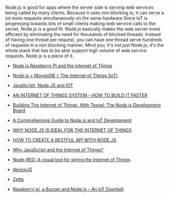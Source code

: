 Node.js is good for apps where the server side is serving web services being called by many clients.
Because it uses non blocking io,
it can serve a lot more requests simultaneously on the same hardware
Since IoT is progressng towards lots of small clients making web service calls to the server,
Node.js is a good fit.
Node.js basically makes the web server more efficient by eliminating the need for thousands of blocked threads.
Instead of having one thread per request,
you can have one thread serve hundreds of requests in a non blocking manner.
Mind you, it's not just Node.js,
it's the whole stack that has to be able support high volume of web service requests. Node js is a piece of it.

* [Node.js Raspberry Pi and the Internet of Things](https://vimeo.com/110600770)
* [Node.js + MongoDB = The Internet of Things (IoT)](http://ilikekillnerds.com/2014/08/node-js-mongodb-the-internet-of-things-iot/)
* [JavaScript, Node.JS and IOT](http://oguzbastemur.blogspot.com/2015/04/javascript-nodejs-and-iot.html)
* [AN INTERNET OF THINGS SYSTEM – HOW TO BUILD IT FASTER](http://www.nearform.com/nodecrunch/internet-of-things-how-to-build-it-faster/)
* [Building The Internet of Things, With Tessel: The Node.js Development Board](http://www.makeuseof.com/tag/building-internet-things-tessel-node-js-development-board/)
* [A Comprehensive Guide to Node.js and IoT Development](http://www.lifehacker.co.uk/2015/03/06/comprehensive-guide-node-js-iot-development)
* [WHY NODE.JS IS IDEAL FOR THE INTERNET OF THINGS](http://www.programmableweb.com/news/why-node.js-ideal-internet-things/analysis/2014/07/31)
* [HOW TO CREATE A RESTFUL API WITH NODE.JS](http://www.programmableweb.com/news/how-to-create-restful-api-node.js/how-to/2014/06/11)
* [Why JavaScript and the Internet of Things?](http://www.sitepoint.com/javascript-internet-things/)

* [Node-RED: A visual tool for wiring the Internet of Things](http://nodered.org/)
* [deviceJS](http://devicejs.org/)
* [Zetta](http://www.zettajs.org/)

* [Raspberry pi, a Buzzer and Node.js – An IoT Doorbell](http://thejackalofjavascript.com/rpi-buzzer-node-iot-doorbell/)
